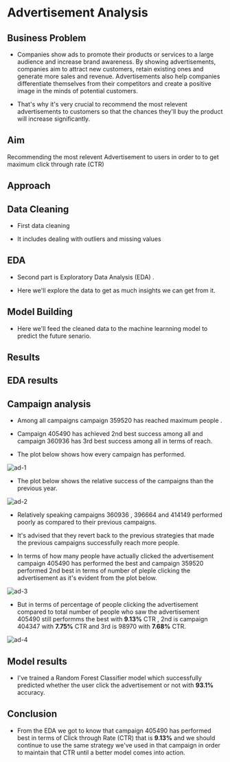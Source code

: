 
# Advertisement Analysis




## Business Problem

- Companies show ads to promote their products or services to a large audience and increase brand awareness. By showing advertisements, companies aim to attract new customers, retain existing ones and generate more sales and revenue. Advertisements also help companies differentiate themselves from their competitors and create a positive image in the minds of potential customers.

- That's why it's  very crucial to recommend the most relevent advertisements to customers so that the chances they'll buy the product will increase significantly.
## Aim

Recommending the most relevent Advertisement to users in order to to get maximum  click through rate (CTR)
## Approach














## Data Cleaning

- First data  cleaning 

- It includes dealing with outliers and missing values 
## EDA

- Second part is Exploratory Data Analysis (EDA) .

- Here we'll explore the data to get as much insights we can get from  it.
## Model Building

- Here we'll feed the cleaned data to the machine learnning model to predict the future senario.
## Results 
## EDA results


## Campaign analysis

- Among all campaigns campaign 359520 has reached   maximum people  .

- Campaign 405490 has achieved 2nd best success among all and campaign 360936 has 3rd best success among all in terms of reach.

- The plot below shows how every campaign has performed.



![ad-1](https://user-images.githubusercontent.com/72175654/216300947-b8f2a5df-d58a-40b4-9eb3-053f11706bd6.png)

- The plot below shows the relative success of the campaigns than the previous year.

![ad-2](https://user-images.githubusercontent.com/72175654/216300930-80f8853e-d79d-4915-b92a-67c9501dcd6b.png)

- Relatively speaking campaigns 360936 , 396664 and 414149 performed poorly as compared to their previous campaigns.
- It's advised that they  revert back to the previous strategies that made the previous campaigns successfully reach more people.

- In terms of how many people have actually clicked the advertisement campaign 405490 has performed the best and campaign 359520 performed 2nd best in terms of number of pleple clicking the advertisement as it's evident from the plot below.

![ad-3](https://user-images.githubusercontent.com/72175654/216300936-26292f91-95f5-4fd1-857a-4c31c33ad60a.png)

- But in terms of percentage of people clicking the advertisement compared to total number of people who saw the advertisement 405490 still performms the best with  **9.13%** CTR , 2nd is campaign 404347 with **7.75%** CTR and 3rd is 98970 with **7.68%** CTR.

![ad-4](https://user-images.githubusercontent.com/72175654/216300941-a94b89ba-99fd-4797-84d7-a5f8fa438c91.png)

## Model results

- I've trained a Random Forest Classifier model which successfully predicted whether the user click the advertisement or  not with **93.1%** accuracy.

## Conclusion

- From the EDA we got to know that campaign 405490 has performed best in terms of Click through Rate (CTR) that is **9.13%** and we should continue to use the same strategy we've used in that campaign in order to maintain that CTR until a better model comes into action.
